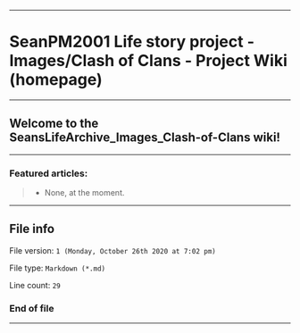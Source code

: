 
***

# SeanPM2001 Life story project - Images/Clash of Clans - Project Wiki (homepage)

***

## Welcome to the SeansLifeArchive_Images_Clash-of-Clans wiki!

***

### Featured articles:

> * None, at the moment.

***

## File info

File version: `1 (Monday, October 26th 2020 at 7:02 pm)`

File type: `Markdown (*.md)`

Line count: `29`

### End of file

***
